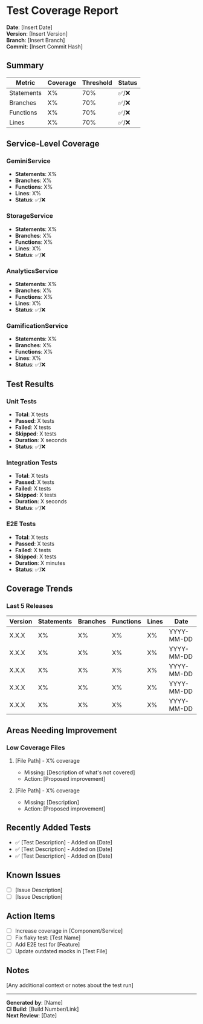 # Test Coverage Report

**Date**: [Insert Date]  
**Version**: [Insert Version]  
**Branch**: [Insert Branch]  
**Commit**: [Insert Commit Hash]

## Summary

| Metric | Coverage | Threshold | Status |
|--------|----------|-----------|--------|
| Statements | X% | 70% | ✅/❌ |
| Branches | X% | 70% | ✅/❌ |
| Functions | X% | 70% | ✅/❌ |
| Lines | X% | 70% | ✅/❌ |

## Service-Level Coverage

### GeminiService
- **Statements**: X%
- **Branches**: X%
- **Functions**: X%
- **Lines**: X%
- **Status**: ✅/❌

### StorageService
- **Statements**: X%
- **Branches**: X%
- **Functions**: X%
- **Lines**: X%
- **Status**: ✅/❌

### AnalyticsService
- **Statements**: X%
- **Branches**: X%
- **Functions**: X%
- **Lines**: X%
- **Status**: ✅/❌

### GamificationService
- **Statements**: X%
- **Branches**: X%
- **Functions**: X%
- **Lines**: X%
- **Status**: ✅/❌

## Test Results

### Unit Tests
- **Total**: X tests
- **Passed**: X tests
- **Failed**: X tests
- **Skipped**: X tests
- **Duration**: X seconds
- **Status**: ✅/❌

### Integration Tests
- **Total**: X tests
- **Passed**: X tests
- **Failed**: X tests
- **Skipped**: X tests
- **Duration**: X seconds
- **Status**: ✅/❌

### E2E Tests
- **Total**: X tests
- **Passed**: X tests
- **Failed**: X tests
- **Skipped**: X tests
- **Duration**: X minutes
- **Status**: ✅/❌

## Coverage Trends

### Last 5 Releases

| Version | Statements | Branches | Functions | Lines | Date |
|---------|------------|----------|-----------|-------|------|
| X.X.X | X% | X% | X% | X% | YYYY-MM-DD |
| X.X.X | X% | X% | X% | X% | YYYY-MM-DD |
| X.X.X | X% | X% | X% | X% | YYYY-MM-DD |
| X.X.X | X% | X% | X% | X% | YYYY-MM-DD |
| X.X.X | X% | X% | X% | X% | YYYY-MM-DD |

## Areas Needing Improvement

### Low Coverage Files
1. [File Path] - X% coverage
   - Missing: [Description of what's not covered]
   - Action: [Proposed improvement]

2. [File Path] - X% coverage
   - Missing: [Description]
   - Action: [Proposed improvement]

## Recently Added Tests

- ✅ [Test Description] - Added on [Date]
- ✅ [Test Description] - Added on [Date]
- ✅ [Test Description] - Added on [Date]

## Known Issues

- [ ] [Issue Description]
- [ ] [Issue Description]

## Action Items

- [ ] Increase coverage in [Component/Service]
- [ ] Fix flaky test: [Test Name]
- [ ] Add E2E test for [Feature]
- [ ] Update outdated mocks in [Test File]

## Notes

[Any additional context or notes about the test run]

---

**Generated by**: [Name]  
**CI Build**: [Build Number/Link]  
**Next Review**: [Date]
